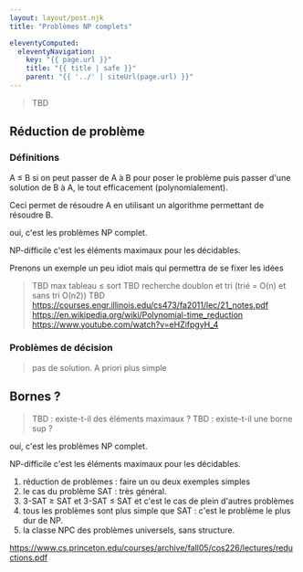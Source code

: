 ```yaml
---
layout: layout/post.njk
title: "Problèmes NP complets"

eleventyComputed:
  eleventyNavigation:
    key: "{{ page.url }}"
    title: "{{ title | safe }}"
    parent: "{{ '../' | siteUrl(page.url) }}"
---
```


> TBD 

## Réduction de problème

### Définitions

A ≤ B si on peut passer de A à B pour poser le problème puis passer d'une solution de B à A, le tout efficacement (polynomialement).

Ceci permet de résoudre A en utilisant un algorithme permettant de résoudre B.

oui, c'est les problèmes NP complet.

NP-difficile c'est les éléments maximaux pour les décidables.

Prenons un exemple un peu idiot mais qui permettra de se fixer les idées

> TBD max tableau ≤ sort
> TBD recherche doublon et tri (trié = O(n) et sans tri O(n2))
> TBD <https://courses.engr.illinois.edu/cs473/fa2011/lec/21_notes.pdf>
<https://en.wikipedia.org/wiki/Polynomial-time_reduction>
<https://www.youtube.com/watch?v=eHZifpgyH_4>

### Problèmes de décision

> pas de solution. A priori plus simple

## Bornes ?

> TBD : existe-t-il des éléments maximaux ? 
> TBD : existe-t-il une borne sup ? 

oui, c'est les problèmes NP complet.

NP-difficile c'est les éléments maximaux pour les décidables.

1. réduction de problèmes : faire un ou deux exemples simples
2. le cas du problème SAT : très général.
3. 3-SAT ≥ SAT et 3-SAT ≤ SAT et c'est le cas de plein d'autres problèmes
4. tous les problèmes sont plus simple que SAT : c'est le problème le plus dur de NP. 
5. la classe NPC des problèmes universels, sans structure.

<https://www.cs.princeton.edu/courses/archive/fall05/cos226/lectures/reductions.pdf>
